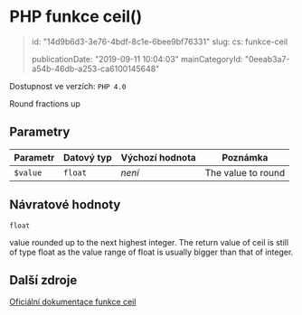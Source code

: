 PHP funkce ceil()
=================

> id: "14d9b6d3-3e76-4bdf-8c1e-6bee9bf76331"
> slug:
> 	cs: funkce-ceil
>
> publicationDate: "2019-09-11 10:04:03"
> mainCategoryId: "0eeab3a7-a54b-46db-a253-ca6100145648"

Dostupnost ve verzích: `PHP 4.0`

Round fractions up


Parametry
--------------

| Parametr | Datový typ | Výchozí hodnota | Poznámka |
|-----|-----|-----|-----|
| `$value` | `float` | *není* | The value to round |


Návratové hodnoty
----------------

`float`

value rounded up to the next highest
integer.
The return value of ceil is still of type
float as the value range of float is
usually bigger than that of integer.

Další zdroje
------------

[Oficiální dokumentace funkce ceil](https://www.php.net/manual/en/function.ceil.php)

